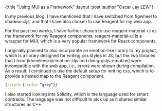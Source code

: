{:title  "Using MUI as a Framework"
 :layout :post
 :author "Oscar Jay LEW"}

In my previous blog, I have mentioned that I have switched from figwheel to shadow-cljs, and that I have also chosen to use Reagent for my web app.

For the past two weeks, I have further chosen to use reagent-material-ui as the framework for my Reagent components. reagent-material-ui is a wrapper for MUI, which is a very popular framework for React components.

I originally planned to also incorporate an emotion-like library to my project, which is a library designed for writing css styles in JS, but the two libraries that I tried (khmelevskii/emotion-cljs and dvingo/cljs-emotion) were incompatible with the web app, i.e., errors were shown during compilation. As a result, I continued to use the default setup for writing css, which is to provide a nested map to the Reagent component.
```clojure
{:style {:color “grey”}}
```
I also started looking into Solidity, which is the language used for smart contracts. The language was not difficult to pick up as it shared similar structures as C++.
